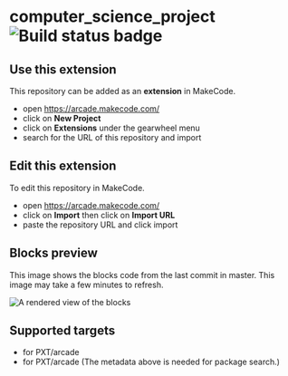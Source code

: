 # computer_science_project ![Build status badge](https://github.com/thatonetrap/computer_science_project/workflows/MakeCode/badge.svg)



## Use this extension

This repository can be added as an **extension** in MakeCode.

* open https://arcade.makecode.com/
* click on **New Project**
* click on **Extensions** under the gearwheel menu
* search for the URL of this repository and import

## Edit this extension

To edit this repository in MakeCode.

* open https://arcade.makecode.com/
* click on **Import** then click on **Import URL**
* paste the repository URL and click import

## Blocks preview

This image shows the blocks code from the last commit in master.
This image may take a few minutes to refresh.

![A rendered view of the blocks](https://github.com/thatonetrap/computer_science_project/raw/master/.makecode/blocks.png)

## Supported targets

* for PXT/arcade
* for PXT/arcade
(The metadata above is needed for package search.)

